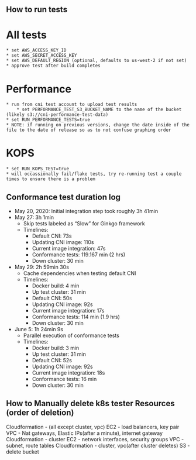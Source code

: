 ## How to run tests
# All tests
    * set AWS_ACCESS_KEY_ID
    * set AWS_SECRET_ACCESS_KEY
    * set AWS_DEFAULT_REGION (optional, defaults to us-west-2 if not set)
    * approve test after build completes

# Performance
    * run from cni test account to upload test results
        * set PERFORMANCE_TEST_S3_BUCKET_NAME to the name of the bucket (likely s3://cni-performance-test-data)
    * set RUN_PERFORMANCE_TESTS=true
    * NOTE: if running on previous versions, change the date inside of the file to the date of release so as to not confuse graphing order

# KOPS
    * set RUN_KOPS_TEST=true
    * will occassionally fail/flake tests, try re-running test a couple times to ensure there is a problem



## Conformance test duration log 

* May 20, 2020: Initial integration step took roughly 3h 41min
* May 27: 3h 1min
    * Skip tests labeled as “Slow” for Ginkgo framework
    * Timelines:
        * Default CNI: 73s
        * Updating CNI image: 110s
        * Current image integration: 47s
        * Conformance tests: 119.167 min (2 hrs)
        * Down cluster: 30 min
* May 29: 2h 59min 30s
    * Cache dependencies when testing default CNI
    * Timelines:
        * Docker build: 4 min
        * Up test cluster: 31 min
        * Default CNI: 50s
        * Updating CNI image: 92s
        * Current image integration: 17s
        * Conformance tests: 114 min (1.9 hrs)
        * Down cluster: 30 min
* June 5: 1h 24min 9s
    * Parallel execution of conformance tests
    * Timelines:
        * Docker build: 3 min
        * Up test cluster: 31 min
        * Default CNI: 52s
        * Updating CNI image: 92s
        * Current image integration: 18s
        * Conformance tests: 16 min
        * Down cluster: 30 min



## How to Manually delete k8s tester Resources (order of deletion)

Cloudformation - (all except cluster, vpc)
EC2 - load balancers, key pair
VPC - Nat gateways, Elastic IPs(after a minute), internet gateway
Cloudformation - cluster
EC2 - network interfaces, security groups
VPC - subnet, route tables
Cloudformation - cluster, vpc(after cluster deletes)
S3 - delete bucket